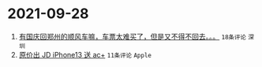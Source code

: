 # 2021-09-28

1. [有国庆回郑州的顺风车嘛，车票太难买了，但是又不得不回去。。。](https://www.v2ex.com/t/804775) `18条评论` `深圳`
1. [原价出 JD iPhone13 送 ac+](https://www.v2ex.com/t/804772) `11条评论` `Apple`

